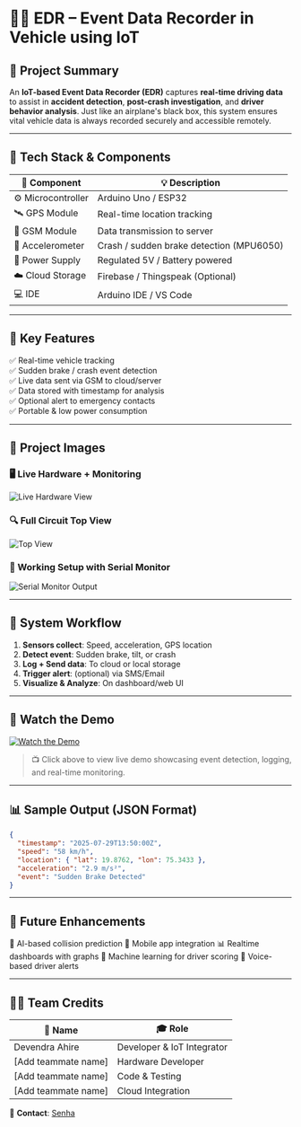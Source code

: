 # 🚗💥 EDR – Event Data Recorder in Vehicle using IoT


## 📌 Project Summary

An **IoT-based Event Data Recorder (EDR)** captures **real-time driving data** to assist in **accident detection**, **post-crash investigation**, and **driver behavior analysis**. Just like an airplane's black box, this system ensures vital vehicle data is always recorded securely and accessible remotely.

---

## 🔧 Tech Stack & Components

| 🔹 Component        | 💡 Description                          |
|--------------------|------------------------------------------|
| ⚙️ Microcontroller | Arduino Uno / ESP32                      |
| 🛰️ GPS Module       | Real-time location tracking              |
| 📶 GSM Module       | Data transmission to server              |
| 🧭 Accelerometer    | Crash / sudden brake detection (MPU6050) |
| 🔋 Power Supply     | Regulated 5V / Battery powered           |
| ☁️ Cloud Storage    | Firebase / Thingspeak (Optional)         |
| 💻 IDE              | Arduino IDE / VS Code                    |

---

## 🎯 Key Features

✅ Real-time vehicle tracking  
✅ Sudden brake / crash event detection  
✅ Live data sent via GSM to cloud/server  
✅ Data stored with timestamp for analysis  
✅ Optional alert to emergency contacts  
✅ Portable & low power consumption  

---

## 📸 Project Images

### 🖥️ Live Hardware + Monitoring  
![Live Hardware View](assets/3.jpg)

### 🔍 Full Circuit Top View  
![Top View](assets/4.jpg)

### 🧪 Working Setup with Serial Monitor  
![Serial Monitor Output](assets/1.jpg)

---

## 🧠 System Workflow

1. **Sensors collect**: Speed, acceleration, GPS location
2. **Detect event**: Sudden brake, tilt, or crash
3. **Log + Send data**: To cloud or local storage
4. **Trigger alert**: (optional) via SMS/Email
5. **Visualize & Analyze**: On dashboard/web UI

---

## 🎥 Watch the Demo

[![Watch the Demo](https://img.youtube.com/vi/dQw4w9WgXcQ/0.jpg)](https://youtu.be/dQw4w9WgXcQ)

> 📺 Click above to view live demo showcasing event detection, logging, and real-time monitoring.

---

## 📊 Sample Output (JSON Format)

```json
{
  "timestamp": "2025-07-29T13:50:00Z",
  "speed": "58 km/h",
  "location": { "lat": 19.8762, "lon": 75.3433 },
  "acceleration": "2.9 m/s²",
  "event": "Sudden Brake Detected"
}
````

---

## 🔮 Future Enhancements

🚀 AI-based collision prediction
📲 Mobile app integration
📊 Realtime dashboards with graphs
🧠 Machine learning for driver scoring
🔔 Voice-based driver alerts

---

## 👨‍💻 Team Credits

| 👤 Name              | 🎓 Role                    |
| -------------------- | -------------------------- |
| Devendra Ahire       | Developer & IoT Integrator |
| \[Add teammate name] | Hardware Developer         |
| \[Add teammate name] | Code & Testing             |
| \[Add teammate name] | Cloud Integration          |

📩 **Contact**: [Senha](mailto:drahire371322@kkwagh.edu.in)

